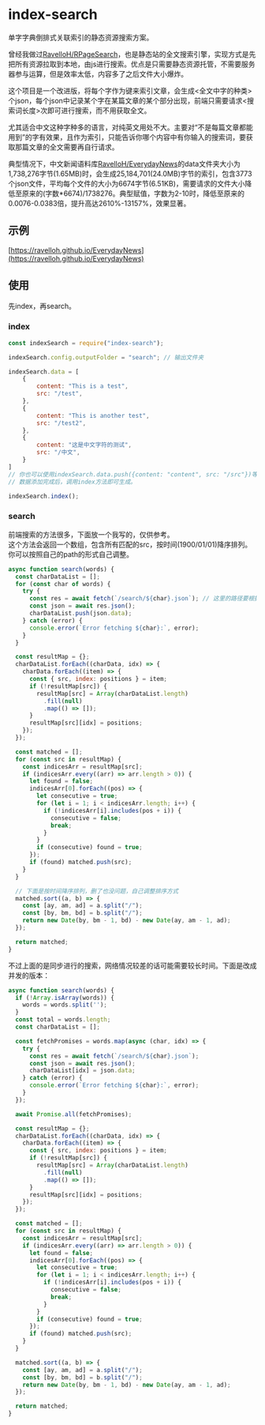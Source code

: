 # index-search
单字字典倒排式关联索引的静态资源搜索方案。

曾经我做过[RavelloH/RPageSearch](https://github.com/RavelloH/RPageSearch)，也是静态站的全文搜索引擎，实现方式是先把所有资源拉取到本地，由js进行搜索。优点是只需要静态资源托管，不需要服务器参与运算，但是效率太低，内容多了之后文件大小爆炸。

这个项目是一个改进版，将每个字作为键来索引文章，会生成<全文中字的种类>个json，每个json中记录某个字在某篇文章的某个部分出现，前端只需要请求<搜索词长度>次即可进行搜索，而不用获取全文。

尤其适合中文这种字种多的语言，对纯英文用处不大。主要对“不是每篇文章都能用到”的字有效果，且作为索引，只能告诉你哪个内容中有你输入的搜索词，要获取那篇文章的全文需要再自行请求。

典型情况下，中文新闻语料库[RavelloH/EverydayNews](https://github.com/RavelloH/EverydayNews)的data文件夹大小为1,738,276字节(1.65MB)时，会生成25,184,701(24.0MB)字节的索引，包含3773个json文件，平均每个文件的大小为6674字节(6.51KB)，需要请求的文件大小降低至原来的(字数*6674)/1738276。典型赋值，字数为2-10时，降低至原来的0.0076-0.0383倍，提升高达2610%-13157%，效果显著。

## 示例
[https://ravelloh.github.io/EverydayNews](https://ravelloh.github.io/EverydayNews)

## 使用
先index，再search。

### index
```javascript
const indexSearch = require("index-search");

indexSearch.config.outputFolder = "search"; // 输出文件夹

indexSearch.data = [
    {
        content: "This is a test",
        src: "/test",
    },
    {
        content: "This is another test",
        src: "/test2",
    },
    {
        content: "这是中文字符的测试",
        src: "/中文",
    }
]
// 你也可以使用indexSearch.data.push({content: "content", src: "/src"})等方式来添加数据，顺序无所谓。
// 数据添加完成后，调用index方法即可生成。

indexSearch.index();
```

### search
前端搜索的方法很多，下面放一个我写的，仅供参考。  
这个方法会返回一个数组，包含所有匹配的src，按时间(1900/01/01)降序排列。你可以按照自己的path的形式自己调整。
```javascript
async function search(words) {
  const charDataList = [];
  for (const char of words) {
    try {
      const res = await fetch(`/search/${char}.json`); // 这里的路径要根据你的实际情况调整
      const json = await res.json();
      charDataList.push(json.data);
    } catch (error) {
      console.error(`Error fetching ${char}:`, error);
    }
  }

  const resultMap = {};
  charDataList.forEach((charData, idx) => {
    charData.forEach((item) => {
      const { src, index: positions } = item;
      if (!resultMap[src]) {
        resultMap[src] = Array(charDataList.length)
          .fill(null)
          .map(() => []);
      }
      resultMap[src][idx] = positions;
    });
  });

  const matched = [];
  for (const src in resultMap) {
    const indicesArr = resultMap[src];
    if (indicesArr.every((arr) => arr.length > 0)) {
      let found = false;
      indicesArr[0].forEach((pos) => {
        let consecutive = true;
        for (let i = 1; i < indicesArr.length; i++) {
          if (!indicesArr[i].includes(pos + i)) {
            consecutive = false;
            break;
          }
        }
        if (consecutive) found = true;
      });
      if (found) matched.push(src);
    }
  }

  // 下面是按时间降序排列，删了也没问题，自己调整排序方式
  matched.sort((a, b) => {
    const [ay, am, ad] = a.split("/");
    const [by, bm, bd] = b.split("/");
    return new Date(by, bm - 1, bd) - new Date(ay, am - 1, ad);
  });

  return matched;
}

```
不过上面的是同步进行的搜索，网络情况较差的话可能需要较长时间。下面是改成并发的版本：
```js
async function search(words) {
  if (!Array.isArray(words)) {
    words = words.split('');
  }
  const total = words.length;
  const charDataList = [];

  const fetchPromises = words.map(async (char, idx) => {
    try {
      const res = await fetch(`/search/${char}.json`);
      const json = await res.json();
      charDataList[idx] = json.data;
    } catch (error) {
      console.error(`Error fetching ${char}:`, error);
    }
  });

  await Promise.all(fetchPromises);

  const resultMap = {};
  charDataList.forEach((charData, idx) => {
    charData.forEach((item) => {
      const { src, index: positions } = item;
      if (!resultMap[src]) {
        resultMap[src] = Array(charDataList.length)
          .fill(null)
          .map(() => []);
      }
      resultMap[src][idx] = positions;
    });
  });

  const matched = [];
  for (const src in resultMap) {
    const indicesArr = resultMap[src];
    if (indicesArr.every((arr) => arr.length > 0)) {
      let found = false;
      indicesArr[0].forEach((pos) => {
        let consecutive = true;
        for (let i = 1; i < indicesArr.length; i++) {
          if (!indicesArr[i].includes(pos + i)) {
            consecutive = false;
            break;
          }
        }
        if (consecutive) found = true;
      });
      if (found) matched.push(src);
    }
  }

  matched.sort((a, b) => {
    const [ay, am, ad] = a.split("/");
    const [by, bm, bd] = b.split("/");
    return new Date(by, bm - 1, bd) - new Date(ay, am - 1, ad);
  });

  return matched;
}

```

